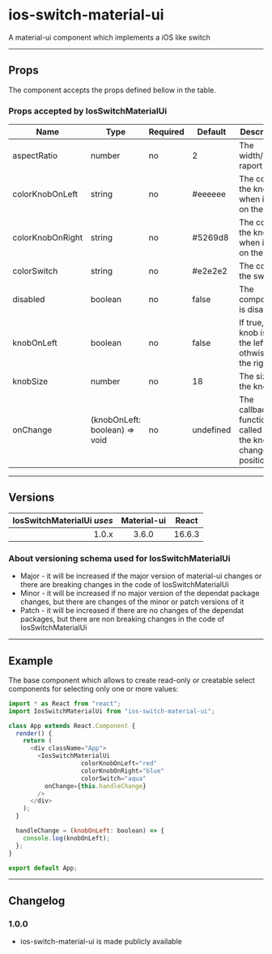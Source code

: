 # ios-switch-material-ui

A material-ui component which implements a iOS like switch

---

## Props

The component accepts the props defined bellow in the table.

### Props accepted by IosSwitchMaterialUi

| Name             | Type                          | Required | Default   | Description                                                     |
| ---------------- | ----------------------------- | -------- | --------- | --------------------------------------------------------------- |
| aspectRatio      | number                        | no       | 2         | The width/height raport                                         |
| colorKnobOnLeft  | string                        | no       | #eeeeee   | The color of the knob when it is on the left                    |
| colorKnobOnRight | string                        | no       | #5269d8   | The color of the knob when it is on the right                   |
| colorSwitch      | string                        | no       | #e2e2e2   | The color of the switch                                         |
| disabled         | boolean                       | no       | false     | The component is disabled                                       |
| knobOnLeft       | boolean                       | no       | false     | If true, the knob is on the left, othwise on the right          |
| knobSize         | number                        | no       | 18        | The size of the knob                                            |
| onChange         | (knobOnLeft: boolean) => void | no       | undefined | The callback function called when the knob changes its position |

---

## Versions

| IosSwitchMaterialUi _uses_ | Material-ui | React  |
| -------------------------: | :---------: | :----: |
|                      1.0.x |    3.6.0    | 16.6.3 |

### About versioning schema used for IosSwitchMaterialUi

- Major - it will be increased if the major version of material-ui changes or there are breaking changes in the code of IosSwitchMaterialUi
- Minor - it will be increased if no major version of the dependat package changes, but there are changes of the minor or patch versions of it
- Patch - it will be increased if there are no changes of the dependat packages, but there are non breaking changes in the code of IosSwitchMaterialUi

---

## Example

The base component which allows to create read-only or creatable select components for selecting only one or more values:

```js
import * as React from "react";
import IosSwitchMaterialUi from "ios-switch-material-ui";

class App extends React.Component {
  render() {
    return (
      <div className="App">
        <IosSwitchMaterialUi
					colorKnobOnLeft="red"
					colorKnobOnRight="blue"
					colorSwitch="aqua"
          onChange={this.handleChange}
        />
      </div>
    );
  }

  handleChange = (knobOnLeft: boolean) => {
    console.log(knobOnLeft);
  };
}

export default App;
```

---

## Changelog

### 1.0.0

- ios-switch-material-ui is made publicly available
